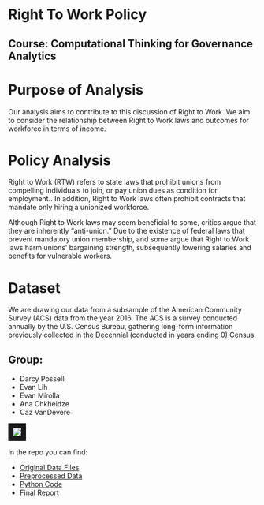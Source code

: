 # Right To Work Policy
## Course: Computational Thinking for Governance Analytics

# Purpose of Analysis
Our analysis aims to contribute to this discussion of Right to Work. We aim to consider the relationship between Right to Work laws and outcomes for workforce in terms of income.

# Policy Analysis
Right to Work (RTW) refers to state laws that prohibit unions from compelling individuals to join, or pay union dues as condition for employment.. In addition, Right to Work laws often prohibit contracts that mandate only hiring a unionized workforce.

Although Right to Work laws may seem beneficial to some, critics argue that they are inherently “anti-union.” Due to the existence of federal laws that prevent mandatory union membership, and some argue that Right to Work laws harm unions’ bargaining strength, subsequently lowering salaries and benefits for vulnerable workers.

# Dataset
We are drawing our data from a subsample of the American Community Survey (ACS) data from the year 2016. The ACS is a survey conducted annually by the U.S. Census Bureau, gathering long-form information previously collected in the Decennial (conducted in years ending 0) Census.

## Group: 

* Darcy Posselli
* Evan Lih
* Evan Mirolla
* Ana Chkheidze
* Caz VanDevere

<img src="https://github.com/EvanLih/PUBPOL599_Right_To_Work/raw/master/team.jpeg" border="10">


In the repo you can find:
* <a href="https://github.com/EvanLih/PUBPOL599_Right_To_Work/tree/master/Dataset">Original Data Files</a>
* <a href="https://github.com/EvanLih/PUBPOL599_Right_To_Work/blob/master/Dataset/Right%20to%20Work%20by%20State.csv">Preprocessed Data</a>
* <a href="https://github.com/EvanLih/PUBPOL599_Right_To_Work/blob/master/Data_Preprocessing/Preprocessing_Notebook.ipynb">Python Code</a>
*	<a href="https://evanlih.github.io/PUBPOL599_Right_To_Work/?fbclid=IwAR2LaNQcoSD8XJGfYyr5PbLCh3YbcGAU1raF0g1OmVsFy33aQHi8hsKUfaM">Final Report</a>
